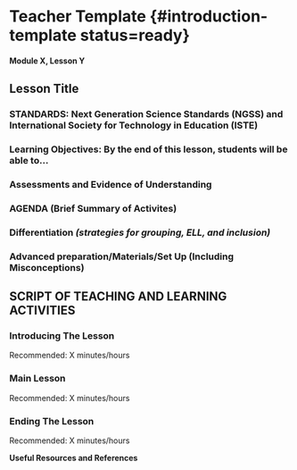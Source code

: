 # Teacher Template {#introduction-template status=ready}

#### Module X, Lesson Y

## Lesson Title 
  

### STANDARDS: Next Generation Science Standards (NGSS) and International Society for Technology in Education (ISTE)
  

### Learning Objectives: By the end of this lesson, students will be able to...
   

### Assessments and Evidence of Understanding
  

### AGENDA (Brief Summary of Activites)
   

### Differentiation _(strategies for grouping, ELL, and inclusion)_
  

### Advanced preparation/Materials/Set Up (Including Misconceptions)
  

## SCRIPT OF TEACHING AND LEARNING ACTIVITIES 
  

### Introducing The Lesson

Recommended: X minutes/hours
   

### Main Lesson

Recommended: X minutes/hours
  

### Ending The Lesson

Recommended: X minutes/hours
  

**Useful Resources and References**
  